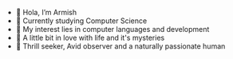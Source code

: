 - 👋 Hola, I’m Armish
- 💫 Currently studying Computer Science
- 🐚 My interest lies in computer languages and development
- 🦋 A little bit in love with life and it's mysteries
- 🍄 Thrill seeker, Avid observer and a naturally passionate human 

<!---
itspersephone/itspersephone is a ✨ special ✨ repository because its `README.md` (this file) appears on your GitHub profile.
You can click the Preview link to take a look at your changes.
--->
